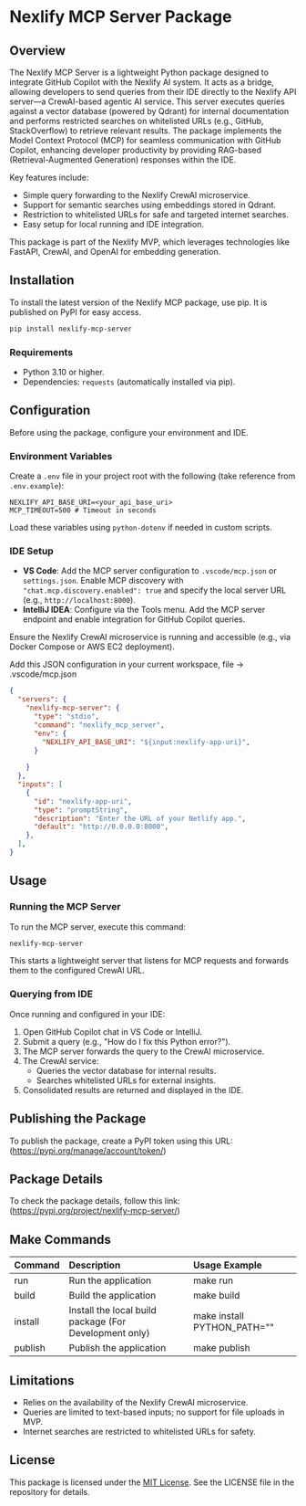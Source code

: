 # Nexlify MCP Server Package

## Overview

The Nexlify MCP Server is a lightweight Python package designed to integrate GitHub Copilot with the Nexlify AI system. It acts as a bridge, allowing developers to send queries from their IDE directly to the Nexlify API server—a CrewAI-based agentic AI service. This server executes queries against a vector database (powered by Qdrant) for internal documentation and performs restricted searches on whitelisted URLs (e.g., GitHub, StackOverflow) to retrieve relevant results. The package implements the Model Context Protocol (MCP) for seamless communication with GitHub Copilot, enhancing developer productivity by providing RAG-based (Retrieval-Augmented Generation) responses within the IDE.

Key features include:

- Simple query forwarding to the Nexlify CrewAI microservice.
- Support for semantic searches using embeddings stored in Qdrant.
- Restriction to whitelisted URLs for safe and targeted internet searches.
- Easy setup for local running and IDE integration.

This package is part of the Nexlify MVP, which leverages technologies like FastAPI, CrewAI, and OpenAI for embedding generation.

## Installation

To install the latest version of the Nexlify MCP package, use pip. It is published on PyPI for easy access.

```bash
pip install nexlify-mcp-server
```


### Requirements

- Python 3.10 or higher.
- Dependencies: `requests` (automatically installed via pip).


## Configuration

Before using the package, configure your environment and IDE.

### Environment Variables

Create a `.env` file in your project root with the following (take reference from `.env.example`):

```
NEXLIFY_API_BASE_URI=<your_api_base_uri>
MCP_TIMEOUT=500 # Timeout in seconds
```

Load these variables using `python-dotenv` if needed in custom scripts.

### IDE Setup

- **VS Code**: Add the MCP server configuration to `.vscode/mcp.json` or `settings.json`. Enable MCP discovery with `"chat.mcp.discovery.enabled": true` and specify the local server URL (e.g., `http://localhost:8000`).
- **IntelliJ IDEA**: Configure via the Tools menu. Add the MCP server endpoint and enable integration for GitHub Copilot queries.

Ensure the Nexlify CrewAI microservice is running and accessible (e.g., via Docker Compose or AWS EC2 deployment).

Add this JSON configuration in your current workspace, file -> .vscode/mcp.json

```json
{
  "servers": {
    "nexlify-mcp-server": {
      "type": "stdio",
      "command": "nexlify_mcp_server",
      "env": {
        "NEXLIFY_API_BASE_URI": "${input:nexlify-app-uri}",
      }
      
    }
  },
  "inputs": [
    {
      "id": "nexlify-app-uri",
      "type": "promptString",
      "description": "Enter the URL of your Netlify app.",
      "default": "http://0.0.0.0:8000",
    },
  ],
}
```


## Usage

### Running the MCP Server

To run the MCP server, execute this command:

```bash
nexlify-mcp-server
```

This starts a lightweight server that listens for MCP requests and forwards them to the configured CrewAI URL.

### Querying from IDE

Once running and configured in your IDE:

1. Open GitHub Copilot chat in VS Code or IntelliJ.
2. Submit a query (e.g., "How do I fix this Python error?").
3. The MCP server forwards the query to the CrewAI microservice.
4. The CrewAI service:
    - Queries the vector database for internal results.
    - Searches whitelisted URLs for external insights.
5. Consolidated results are returned and displayed in the IDE.

## Publishing the Package

To publish the package, create a PyPI token using this URL: (https://pypi.org/manage/account/token/)

## Package Details

To check the package details, follow this link: (https://pypi.org/project/nexlify-mcp-server/)

## Make Commands

| Command | Description | Usage Example |
| :-- | :-- | :-- |
| run | Run the application | make run |
| build | Build the application | make build |
| install | Install the local build package (For Development only) | make install PYTHON_PATH="<your-python-path>" |
| publish | Publish the application | make publish |

## Limitations

- Relies on the availability of the Nexlify CrewAI microservice.
- Queries are limited to text-based inputs; no support for file uploads in MVP.
- Internet searches are restricted to whitelisted URLs for safety.


## License

This package is licensed under the [MIT License](../LICENSE). See the LICENSE file in the repository for details.
